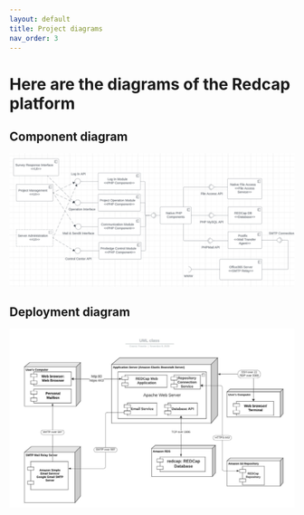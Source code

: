 ```yaml
---
layout: default
title: Project diagrams 
nav_order: 3
---
```

# Here are the diagrams of the Redcap platform
## Component diagram
![](../graphs/component.png)
## Deployment diagram
![](../graphs/deployment.png)